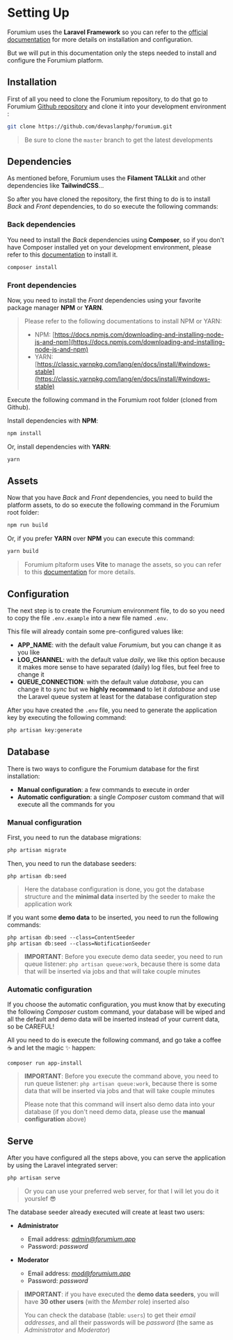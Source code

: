 # Setting Up

Forumium uses the **Laravel Framework** so you can refer to the [official documentation](https://laravel.com/docs) for more details on installation and configuration.

But we will put in this documentation only the steps needed to install and configure the Forumium platform.

## Installation

First of all you need to clone the Forumium repository, to do that go to Forumium [Github repository](https://github.com/devaslanphp/forumium) and clone it into your development environment : 

```bash
git clone https://github.com/devaslanphp/forumium.git
```

> Be sure to clone the `master` branch to get the latest developments

## Dependencies

As mentioned before, Forumium uses the **Filament TALLkit** and other dependencies like **TailwindCSS**...

So after you have cloned the repository, the first thing to do is to install *Back* and *Front* dependencies, to do so execute the following commands:

### Back dependencies

You need to install the *Back* dependencies using **Composer**, so if you don't have Composer installed yet on your development environment, please refer to this [documentation](https://getcomposer.org/download/) to install it.

```bash
composer install
```

### Front dependencies

Now, you need to install the *Front* dependencies using your favorite package manager **NPM** or **YARN**.

> Please refer to the following documentations to install NPM or YARN:
> - NPM: [https://docs.npmjs.com/downloading-and-installing-node-js-and-npm](https://docs.npmjs.com/downloading-and-installing-node-js-and-npm)
> - YARN: [https://classic.yarnpkg.com/lang/en/docs/install/#windows-stable](https://classic.yarnpkg.com/lang/en/docs/install/#windows-stable)

Execute the following command in the Forumium root folder (cloned from Github).

Install dependencies with **NPM**:

```bash
npm install
```

Or, install dependencies with **YARN**:

```bash
yarn
```

## Assets

Now that you have *Back* and *Front* dependencies, you need to build the platform assets, to do so execute the following command in the Forumium root folder:

```bash
npm run build
```

Or, if you prefer **YARN** over **NPM** you can execute this command:

```bash
yarn build
```

> Forumium pltaform uses **Vite** to manage the assets, so you can refer to this [documentation](https://legacy.laravel-vite.dev/guide/introduction.html) for more details.

## Configuration

The next step is to create the Forumium environment file, to do so you need to copy the file `.env.example` into a new file named `.env`.

This file will already contain some pre-configured values like:

- **APP_NAME**: with the default value *Forumium*, but you can change it as you like
- **LOG_CHANNEL**: with the default value *daily*, we like this option because it makes more sense to have separated (daily) log files, but feel free to change it
- **QUEUE_CONNECTION**: with the default value *database*, you can change it to *sync* but we **highly recommand** to let it *database* and use the Laravel queue system at least for the database configuration step

After you have created the `.env` file, you need to generate the application key by executing the following command:

```bash
php artisan key:generate
```

## Database

There is two ways to configure the Forumium database for the first installation:

- **Manual configuration**: a few commands to execute in order
- **Automatic configuration**: a single *Composer* custom command that will execute all the commands for you

### Manual configuration

First, you need to run the database migrations:

```bash
php artisan migrate
```

Then, you need to run the database seeders:

```
php artisan db:seed
```

> Here the database configuration is done, you got the database structure and the **minimal data** inserted by the seeder to make the application work

If you want some **demo data** to be inserted, you need to run the following commands:

```
php artisan db:seed --class=ContentSeeder
php artisan db:seed --class=NotificationSeeder
```

> **IMPORTANT**: Before you execute demo data seeder, you need to run queue listener: `php artisan queue:work`, because there is some data that will be inserted via jobs and that will take couple minutes


### Automatic configuration

If you choose the automatic configuration, you must know that by executing the following *Composer* custom command, your database will be wiped and all the default and demo data will be inserted instead of your current data, so be CAREFUL!

All you need to do is execute the following command, and go take a coffee :coffee: and let the magic :sparkles: happen:

```
composer run app-install
```

> **IMPORTANT**: Before you execute the command above, you need to run queue listener: `php artisan queue:work`, because there is some data that will be inserted via jobs and that will take couple minutes
> 
> Please note that this command will insert also demo data into your database (if you don't need demo data, please use the **manual configuration** above)

## Serve

After you have configured all the steps above, you can serve the application by using the Laravel integrated server:

```bash
php artisan serve
```

> Or you can use your preferred web server, for that I will let you do it yourslef :sunglasses: 

The database seeder already executed will create at least two users:

- **Administrator**
  - Email address: *admin@forumium.app*
  - Password: *password*

- **Moderator**
  - Email address: *mod@forumium.app*
  - Password: *password*

> **IMPORTANT**: if you have executed the **demo data seeders**, you will have **30 other users** (with the *Member* role) inserted also
> 
> You can check the database (table: `users`) to get their *email addresses*, and all their passwords will be *password* (the same as *Administrator* and *Moderator*)

